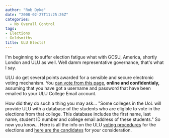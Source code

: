```yaml
---
author: "Rob Dyke"
date: "2008-02-27T11:25:26Z"
categories:
  - No Overall Control
tags:
- Elections
- Goldsmiths
title: ULU Elects!
---
```

I'm beginning to suffer election fatigue what with GCSU, America, shortly London and ULU as well. Well damm representative governance, that's what I say.

ULU do get several points awarded for a sensible and secure electronic voting mechanism. You [can vote from this page](http://www.ulu.co.uk/elections/election/ "ULU voter login page"), **online and confidentialy,** assuming that you have got a username and password that have been emailed to your ULU College Email account.

How did they do such a thing you may ask... "Some colleges in the UoL will provide ULU with a database of the students who are eligible to vote in the elections from that college. This database includes the first name, last name, student ID number and college email address of these students." So now you know... Here is all the info on the ULU [voting procedures](http://www.ulu.co.uk/elections/content/index.php?page=20560) for the elections and [here are the candidates](http://www.ulu.co.uk/elections/content/index.php?page=21034) for your consideration.
